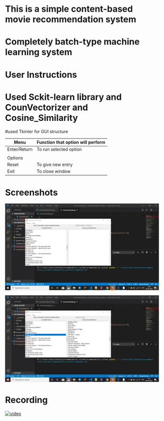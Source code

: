 # This is a simple content-based movie  recommendation system 
# Completely batch-type machine learning system
# User Instructions
# Used Sckit-learn library and CounVectorizer and Cosine_Similarity 
#used Tkinter for GUI structure

| Menu        |Function that option will perform                                                |
|-------------|---------------------------------------------------------|
| Enter/Return| To run selected option                                  |
|             |                                                         |
| Options     |                                                         |
| Reset       | To give new entry                                       |
| Exit        | To close window                                         |

# Screenshots
![screenshot](screenshots/img1.jpg)

![screenshot](screenshots/img2.jpg)

# Recording
[![video](https://res.cloudinary.com/marcomontalbano/image/upload/v1586335632/video_to_markdown/images/google-drive--1y_1JmpwnRiso6cLg770_a1HVLZXDgSwC-c05b58ac6eb4c4700831b2b3070cd403.jpg)](https://drive.google.com/file/d/1y_1JmpwnRiso6cLg770_a1HVLZXDgSwC/view?usp=sharing "video")
